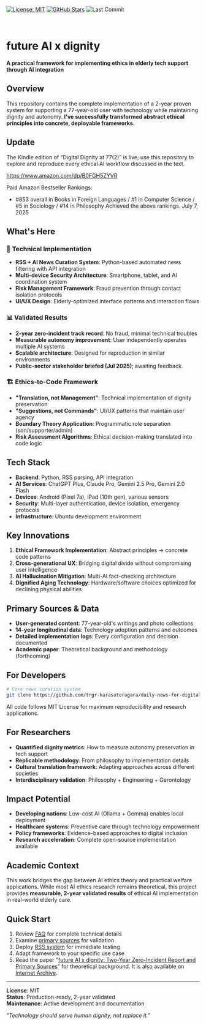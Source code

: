 [![License: MIT](https://img.shields.io/github/license/trgr-karasutoragara/zen-structure-4-u)](LICENSE)
[![GitHub Stars](https://img.shields.io/github/stars/trgr-karasutoragara/zen-structure-4-u?style=social)](https://github.com/trgr-karasutoragara/zen-structure-4-u/stargazers)
![Last Commit](https://img.shields.io/github/last-commit/trgr-karasutoragara/zen-structure-4-u)


<br>

# future AI x dignity

**A practical framework for implementing ethics in elderly tech support through AI integration**

## Overview

This repository contains the complete implementation of a 2-year proven system for supporting a 77-year-old user with technology while maintaining dignity and autonomy. **I've successfully transformed abstract ethical principles into concrete, deployable frameworks.**

## Update
The Kindle edition of “Digital Dignity at 77(2)” is live; use this repository to explore and reproduce every ethical AI workflow discussed in the text.

https://www.amazon.com/dp/B0FGH5ZYVR

Paid Amazon
Bestseller Rankings:

* \#853 overall in Books in Foreign Languages
  / #1 in Computer Science
  / #5 in Sociology
  / #14 in Philosophy
  Achieved the above rankings.
July 7, 2025

## What's Here

### 🔧 **Technical Implementation**
- **RSS + AI News Curation System**: Python-based automated news filtering with API integration
- **Multi-device Security Architecture**: Smartphone, tablet, and AI coordination system
- **Risk Management Framework**: Fraud prevention through contact isolation protocols
- **UI/UX Design**: Elderly-optimized interface patterns and interaction flows

### 📊 **Validated Results** 
- **2-year zero-incident track record**: No fraud, minimal technical troubles
- **Measurable autonomy improvement**: User independently operates multiple AI systems
- **Scalable architecture**: Designed for reproduction in similar environments
- **Public-sector stakeholder briefed (Jul 2025)**; awaiting feedback.

### 🏗️ **Ethics-to-Code Framework**
- **"Translation, not Management"**: Technical implementation of dignity preservation
- **"Suggestions, not Commands"**: UI/UX patterns that maintain user agency
- **Boundary Theory Application**: Programmatic role separation (son/supporter/admin)
- **Risk Assessment Algorithms**: Ethical decision-making translated into code logic

## Tech Stack

- **Backend**: Python, RSS parsing, API integration
- **AI Services**: ChatGPT Plus, Claude Pro, Gemini 2.5 Pro, Gemini 2.0 Flash
- **Devices**: Android (Pixel 7a), iPad (10th gen), various sensors
- **Security**: Multi-layer authentication, device isolation, emergency protocols
- **Infrastructure**: Ubuntu development environment

## Key Innovations

1. **Ethical Framework Implementation**: Abstract principles → concrete code patterns
2. **Cross-generational UX**: Bridging digital divide without compromising user intelligence  
3. **AI Hallucination Mitigation**: Multi-AI fact-checking architecture
4. **Dignified Aging Technology**: Hardware/software choices optimized for declining physical abilities

## Primary Sources & Data

- **User-generated content**: 77-year-old's writings and photo collections
- **14-year longitudinal data**: Technology adoption patterns and outcomes
- **Detailed implementation logs**: Every configuration and decision documented
- **Academic paper**: Theoretical background and methodology (forthcoming)

## For Developers

```bash
# Core news curation system
git clone https://github.com/trgr-karasutoragara/daily-news-for-digital-dignity
```

All code follows MIT License for maximum reproducibility and research applications.

## For Researchers

- **Quantified dignity metrics**: How to measure autonomy preservation in tech support
- **Replicable methodology**: From philosophy to implementation details
- **Cultural translation framework**: Adapting approaches across different societies
- **Interdisciplinary validation**: Philosophy + Engineering + Gerontology

## Impact Potential

- **Developing nations**: Low-cost AI (Ollama + Gemma) enables local deployment
- **Healthcare systems**: Preventive care through technology empowerment  
- **Policy frameworks**: Evidence-based approaches to digital inclusion
- **Research acceleration**: Complete open-source implementation available

## Academic Context

This work bridges the gap between AI ethics theory and practical welfare applications. While most AI ethics research remains theoretical, this project provides **measurable, 2-year validated results** of ethical AI implementation in real-world elderly care.

## Quick Start

1. Review [FAQ](https://trgr-karasutoragara.github.io/faq.html) for complete technical details
2. Examine [primary sources](https://trgr-karasutoragara.github.io/) for validation
3. Deploy [RSS system](https://github.com/trgr-karasutoragara/daily-news-for-digital-dignity) for immediate testing
4. Adapt framework to your specific use case
5. Read the paper "[future AI x dignity: Two-Year Zero-Incident Report and Primary Sources](https://www.academia.edu/130269659/future_AI_x_dignity_Two_Year_Zero_Incident_Report_and_Primary_Sources)" for theoretical background. It is also available on [Internet Archive](https://archive.org/details/future_AI_x_dignity_Two_Year_Zero_Incide).

---

**License**: MIT  
**Status**: Production-ready, 2-year validated  
**Maintenance**: Active development and documentation

*"Technology should serve human dignity, not replace it."*
